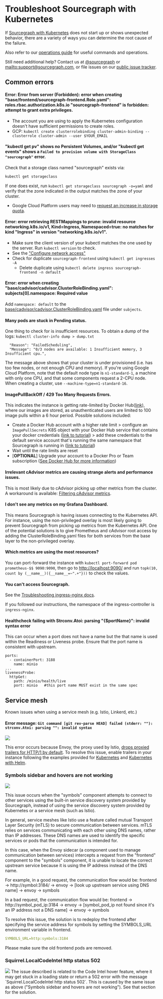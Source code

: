 # Troubleshoot Sourcegraph with Kubernetes

If [Sourcegraph with Kubernetes](./index.md) does not start up or shows unexpected behavior, there are a variety of ways you can determine the root cause of the failure.

Also refer to our [operations guide](./operations.md) for useful commands and operations.

Still need additional help? Contact us at [@sourcegraph](https://twitter.com/sourcegraph)
or <mailto:support@sourcegraph.com>, or file issues on
our [public issue tracker](https://github.com/sourcegraph/issues/issues).

## Common errors

#### Error: Error from server (Forbidden): error when creating "base/frontend/sourcegraph-frontend.Role.yaml": roles.rbac.authorization.k8s.io "sourcegraph-frontend" is forbidden: attempt to grant extra privileges.

- The account you are using to apply the Kubernetes configuration doesn't have sufficient permissions to create roles.
- GCP: `kubectl create clusterrolebinding cluster-admin-binding --clusterrole cluster-admin --user $YOUR_EMAIL`


#### "kubectl get pv" shows no Persistent Volumes, and/or "kubectl get events" shows a `Failed to provision volume with StorageClass "sourcegraph"` error.

Check that a storage class named "sourcegraph" exists via:

```bash
kubectl get storageclass
```

If one does exist, run `kubectl get storageclass sourcegraph -o=yaml` and verify that the zone indicated in the output matches the zone of your cluster.

- Google Cloud Platform users may need to [request an increase in storage quota](https://cloud.google.com/compute/quotas).


#### Error: error retrieving RESTMappings to prune: invalid resource networking.k8s.io/v1, Kind=Ingress, Namespaced=true: no matches for kind "Ingress" in version "networking.k8s.io/v1".

- Make sure the client version of your kubectl matches the one used by the server. Run `kubectl version` to check.
- See the ["Configure network access"](configure.md#security-configure-network-access)
- Check for duplicate `sourcegraph-frontend` using `kubectl get ingresses -A`
  - Delete duplicate using `kubectl delete ingress sourcegraph-frontend -n default`


#### Error: error when creating "base/cadvisor/cadvisor.ClusterRoleBinding.yaml": subjects[0].namespace: Required value

Add `namespace: default` to the [base/cadvisor/cadvisor.ClusterRoleBinding.yaml](https://github.com/sourcegraph/deploy-sourcegraph/blob/master/base/cadvisor/cadvisor.ClusterRoleBinding.yaml) file under `subjects`.


#### Many pods are stuck in Pending status.

One thing to check for is insufficient resources. To obtain a dump of the logs: `kubectl cluster-info dump > dump.txt`

```error
  "Reason": "FailedScheduling",
  "Message": "0/3 nodes are available: 1 Insufficient memory, 3 Insufficient cpu.",
```

The message above shows that your cluster is under provisioned (i.e. has too few nodes, or not enough CPU and memory).
If you're using Google Cloud Platform, note that the default node type is `n1-standard-1`, a machine
with only one CPU, and that some components request a 2-CPU node. When creating a cluster, use
`--machine-type=n1-standard-16`.


#### ImagePullBackOff / 429 Too Many Requests Errors.

This indicates the instance is getting rate-limited by Docker Hub([link](https://www.docker.com/increase-rate-limits)), where our images are stored, as unauthenticated users are limited to 100 image pulls within a 6 hour period. Possible solutions included:
- Create a Docker Hub account with a higher rate limit > configure an `ImagePullSecrets` K8S object with your Docker Hub service that contains your docker credentials ([link to tutorial](https://kubernetes.io/docs/tasks/configure-pod-container/pull-image-private-registry/)) > add these credentials to the default service account that's running the same namespace that Sourcegraph is running in ([link to tutorial](https://kubernetes.io/docs/tasks/configure-pod-container/configure-service-account/#add-imagepullsecrets-to-a-service-account))
- Wait until the rate limits are reset
- [**OPTIONAL**] Upgrade your account to a Docker Pro or Team subscription ([See Docker Hub for more information](https://www.docker.com/increase-rate-limits))


#### Irrelevant cAdvisor metrics are causing strange alerts and performance issues.

This is most likely due to cAdvisor picking up other metrics from the cluster.
A workaround is available: [Filtering cAdvisor metrics](./configure.md#filtering-cadvisor-metrics).

#### I don't see any metrics on my Grafana Dashboard.

This means Sourcegraph is having issues connecting to the Kubernetes API. For instance, using the non-privileged overlay is most likely going to prevent Sourcegraph from picking up metrics from the Kubernetes API. One of the potential solutions is to give Prometheus and cAdvisor root access by adding the ClusterRoleBinding.yaml files for both services from the base layer to the non-privileged overlay.


#### Which metrics are using the most resources?

You can port-forward the instance with `kubectl port-forward pod prometheus-$$ 9090:9090`, then go to [http://localhost:9090/](http://localhost:9090/) and run `topk(10, count by (__name__)({__name__=~".+"}))` to check the values.


#### You can't access Sourcegraph.

See the [Troubleshooting ingress-nginx docs](https://kubernetes.github.io/ingress-nginx/troubleshooting/).

If you followed our instructions, the namespace of the ingress-controller is `ingress-nginx`.

#### Healthcheck failing with Strconv.Atoi: parsing "{$portName}": invalid syntax error

This can occur when a port does not have a name but the that name is used within the Readiness or Liveness probe.
Ensure that the port name is consistent with upstream.

```
ports:
  - containerPort: 3188
    name: minio
...
livenessProbe:
  httpGet:
    path: /minio/health/live
    port: minio   #this port name MUST exist in the same spec
```

## Service mesh

Known issues when using a service mesh (e.g. Istio, Linkerd, etc.)

#### Error message: `Git command [git rev-parse HEAD] failed (stderr: ""): strconv.Atoi: parsing "": invalid syntax`

<img class="screenshot w-100" src="https://user-images.githubusercontent.com/68532117/178506378-3d047bc5-d672-487a-920f-8f228ae5cb27.png"/>

This error occurs because Envoy, the proxy used by Istio, [drops proxied trailers for HTTP/1 by default](https://www.envoyproxy.io/docs/envoy/latest/api-v3/config/core/v3/protocol.proto#config-core-v3-http1protocoloptions). To resolve this issue, enable trailers in your instance following the examples provided for [Kubernetes](https://github.com/sourcegraph/deploy-sourcegraph/tree/master/overlays) and [Kubernetes with Helm](https://github.com/sourcegraph/deploy-sourcegraph-helm/tree/main/charts/sourcegraph/examples).

### Symbols sidebar and hovers are not working

<img class="screenshot w-100" src="https://user-images.githubusercontent.com/68532117/212372086-4c53e817-be3d-46b6-9cc1-fc34e695d30c.png"/>

This issue occurs when the "symbols" component attempts to connect to other services using the built-in service discovery system provided by Sourcegraph, instead of using the service discovery system provided by Kubernetes or a service mesh (such as Istio).

In general, service meshes like Istio use a feature called mutual Transport Layer Security (mTLS) to secure communication between services. mTLS relies on services communicating with each other using DNS names, rather than IP addresses. These DNS names are used to identify the specific services or pods that the communication is intended for.

In this case, when the Envoy sidecar (a component used to manage communication between services) intercepts a request from the "frontend" component to the "symbols" component, it is unable to locate the correct upstream service because it is using the IP address instead of the DNS name.

For example, in a good request, the communication flow would be: frontend -> http://symbol:3184/ -> envoy -> [look up upstream service using DNS name] -> envoy -> symbols

In a bad request, the communication flow would be: frontend -> http://symbol_pod_ip:3184 -> envoy -> [symbol_pod_ip not found since it's an IP address not a DNS name] -> envoy -> symbols

To resolve this issue, the solution is to redeploy the frontend after specifying the service address for symbols by setting the SYMBOLS_URL environment variable in frontend.

```yaml
SYMBOLS_URL=http:symbols:3184
```

Please make sure the old frontend pods are removed.

### Squirrel.LocalCodeIntel http status 502

<img class="screenshot w-100" src="https://user-images.githubusercontent.com/68532117/212374098-dc2dfe69-4d26-4f5e-a78b-37a53c19ef22.png"/>
The issue described is related to the Code Intel hover feature, where it may get stuck in a loading state or return a 502 error with the message `Squirrel.LocalCodeIntel http status 502`. This is caused by the same issue as above ("Symbols sidebar and hovers are not working"). See that section for the solution.
